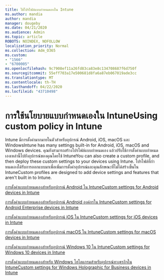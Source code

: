 ```yaml
---
title: ใช้โปรไฟล์แบบกําหนดเองใน Intune
ms.author: mandia
author: mandia
manager: dougeby
ms.date: 04/21/2020
ms.audience: Admin
ms.topic: article
ROBOTS: NOINDEX, NOFOLLOW
localization_priority: Normal
ms.collection: Adm_O365
ms.custom:
- "1566"
- "6700005"
ms.openlocfilehash: 9c7908ef11a26fd83ca83e8c134708687f6d750f
ms.sourcegitcommit: 55eff703a17e500681d8fa6a87eb067019ade3cc
ms.translationtype: MT
ms.contentlocale: th-TH
ms.lasthandoff: 04/22/2020
ms.locfileid: "43710498"
---
```

# <a name="using-custom-policy-in-intune"></a><span data-ttu-id="d2ac6-102">การใช้นโยบายแบบกําหนดเองใน Intune</span><span class="sxs-lookup"><span data-stu-id="d2ac6-102">Using custom policy in Intune</span></span>

<span data-ttu-id="d2ac6-103">Intune มีการตั้งค่ามากมายในตัวสําหรับอุปกรณ์ Android, iOS, macOS และ Windows</span><span class="sxs-lookup"><span data-stu-id="d2ac6-103">Intune has many settings built-in for Android, iOS, macOS and Windows devices.</span></span> <span data-ttu-id="d2ac6-104">คุณยังสามารถสร้างโปรไฟล์แบบกําหนดเอง แล้วปรับใช้การตั้งค่าแบบกําหนดเองเหล่านี้ไปยังอุปกรณ์ของคุณโดยใช้ Intune</span><span class="sxs-lookup"><span data-stu-id="d2ac6-104">You can also create a custom profile, and then deploy these custom settings to your devices using Intune.</span></span> <span data-ttu-id="d2ac6-105">โปรไฟล์ที่กําหนดเองได้รับการออกแบบมาเพื่อเพิ่มการตั้งค่าอุปกรณ์และคุณลักษณะที่ไม่ได้สร้างขึ้นใน Intune</span><span class="sxs-lookup"><span data-stu-id="d2ac6-105">Custom profiles are designed to add device settings and features that aren't built in to Intune.</span></span>

[<span data-ttu-id="d2ac6-106">การตั้งค่าแบบกําหนดเองสําหรับอุปกรณ์ Android ใน Intune</span><span class="sxs-lookup"><span data-stu-id="d2ac6-106">Custom settings for Android devices in Intune</span></span>](https://docs.microsoft.com/intune/custom-settings-android)

[<span data-ttu-id="d2ac6-107">การตั้งค่าแบบกําหนดเองสําหรับอุปกรณ์ Android องค์กรใน Intune</span><span class="sxs-lookup"><span data-stu-id="d2ac6-107">Custom settings for Android Enterprise devices in Intune</span></span>](https://docs.microsoft.com/intune/custom-settings-android-for-work)

[<span data-ttu-id="d2ac6-108">การตั้งค่าแบบกําหนดเองสําหรับอุปกรณ์ iOS ใน Intune</span><span class="sxs-lookup"><span data-stu-id="d2ac6-108">Custom settings for iOS devices in Intune</span></span>](https://docs.microsoft.com/intune/custom-settings-ios)

[<span data-ttu-id="d2ac6-109">การตั้งค่าแบบกําหนดเองสําหรับอุปกรณ์ macOS ใน Intune</span><span class="sxs-lookup"><span data-stu-id="d2ac6-109">Custom settings for macOS devices in Intune</span></span>](https://docs.microsoft.com/intune/custom-settings-macos)

[<span data-ttu-id="d2ac6-110">การตั้งค่าแบบกําหนดเองสําหรับอุปกรณ์ Windows 10 ใน Intune</span><span class="sxs-lookup"><span data-stu-id="d2ac6-110">Custom settings for Windows 10 devices in Intune</span></span>](https://docs.microsoft.com/intune/custom-settings-windows-10)

[<span data-ttu-id="d2ac6-111">การตั้งค่าแบบกําหนดเองสําหรับ Windows โฮโลแกรมสําหรับอุปกรณ์ทางธุรกิจใน Intune</span><span class="sxs-lookup"><span data-stu-id="d2ac6-111">Custom settings for Windows Holographic for Business devices in Intune</span></span>](https://docs.microsoft.com/intune/custom-settings-windows-holographic)